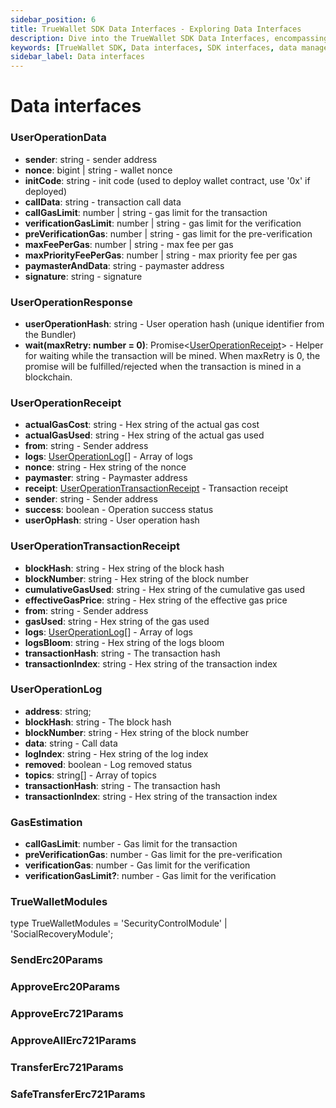 ```yaml
---
sidebar_position: 6
title: TrueWallet SDK Data Interfaces - Exploring Data Interfaces
description: Dive into the TrueWallet SDK Data Interfaces, encompassing various interfaces for managing and accessing essential data within your applications. Explore the functionalities and capabilities offered by different data interfaces within the TrueWallet SDK.
keywords: [TrueWallet SDK, Data interfaces, SDK interfaces, data management, application development, interface functionalities]
sidebar_label: Data interfaces
---
```


# Data interfaces

### UserOperationData
* **sender**: string - sender address
* **nonce**: bigint | string - wallet nonce
* **initCode**: string - init code (used to deploy wallet contract, use '0x' if deployed)
* **callData**: string - transaction call data
* **callGasLimit**: number | string - gas limit for the transaction
* **verificationGasLimit**: number | string - gas limit for the verification
* **preVerificationGas**: number | string - gas limit for the pre-verification
* **maxFeePerGas**: number | string - max fee per gas
* **maxPriorityFeePerGas**: number | string - max priority fee per gas
* **paymasterAndData**: string - paymaster address
* **signature**: string - signature

### UserOperationResponse
* **userOperationHash**: string - User operation hash (unique identifier from the Bundler)
* **wait(maxRetry: number = 0)**: Promise\<[UserOperationReceipt](#useroperationreceipt)\> - Helper for waiting while the transaction will be mined. When maxRetry is 0, the promise will be fulfilled/rejected when the transaction is mined in a blockchain.

### UserOperationReceipt
* **actualGasCost**: string - Hex string of the actual gas cost
* **actualGasUsed**: string - Hex string of the actual gas used
* **from**: string - Sender address
* **logs**: [UserOperationLog](#useroperationlog)[] - Array of logs
* **nonce**: string - Hex string of the nonce
* **paymaster**: string - Paymaster address
* **receipt**: [UserOperationTransactionReceipt](#useroperationtransactionreceipt) - Transaction receipt
* **sender**: string - Sender address
* **success**: boolean - Operation success status
* **userOpHash**: string - User operation hash

### UserOperationTransactionReceipt
* **blockHash**: string - Hex string of the block hash
* **blockNumber**: string - Hex string of the block number
* **cumulativeGasUsed**: string - Hex string of the cumulative gas used
* **effectiveGasPrice**: string - Hex string of the effective gas price
* **from**: string - Sender address
* **gasUsed**: string - Hex string of the gas used
* **logs**: [UserOperationLog](#useroperationlog)[] - Array of logs
* **logsBloom**: string - Hex string of the logs bloom
* **transactionHash**: string - The transaction hash
* **transactionIndex**: string - Hex string of the transaction index

### UserOperationLog
* **address**: string;
* **blockHash**: string - The block hash
* **blockNumber**: string - Hex string of the block number
* **data**: string - Call data
* **logIndex**: string - Hex string of the log index
* **removed**: boolean - Log removed status
* **topics**: string[] - Array of topics
* **transactionHash**: string - The transaction hash
* **transactionIndex**: string - Hex string of the transaction index

### GasEstimation
* **callGasLimit**: number - Gas limit for the transaction
* **preVerificationGas**: number - Gas limit for the pre-verification
* **verificationGas**: number - Gas limit for the verification
* **verificationGasLimit?**: number - Gas limit for the verification

### TrueWalletModules
type TrueWalletModules = 'SecurityControlModule' | 'SocialRecoveryModule';

### SendErc20Params

### ApproveErc20Params

### ApproveErc721Params

### ApproveAllErc721Params

### TransferErc721Params

### SafeTransferErc721Params
